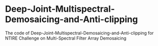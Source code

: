 # Deep-Joint-Multispectral-Demosaicing-and-Anti-clipping
The code of Deep-Joint-Multispectral-Demosaicing-and-Anti-clipping for NTIRE Challenge on Multi-Spectral Filter Array Demosaicing
